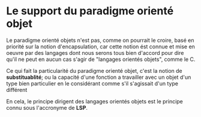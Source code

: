 <a id="top"></a>
# Le support du paradigme orienté objet

Le paradigme orienté objets n'est pas, comme on pourrait le croire, basé en priorité sur la notion d'encapsulation, 
car cette notion ést connue et mise en oeuvre par des langages dont nous serons tous bien d'accord pour dire
qu'il ne peut en aucun cas s'agir de "langages orientés objets", comme le C.

Ce qui fait la particularité du paradigme orienté objet, c'est la notion de **substituablité**; ou la capacité d'une
fonction a travailler avec un objet d'un type bien particulier en le considérant comme s'il s'agissait d'un type différent

En cela, le principe dirigent des langages orientés objets est le principe connu sous l'accronyme de **LSP**.
